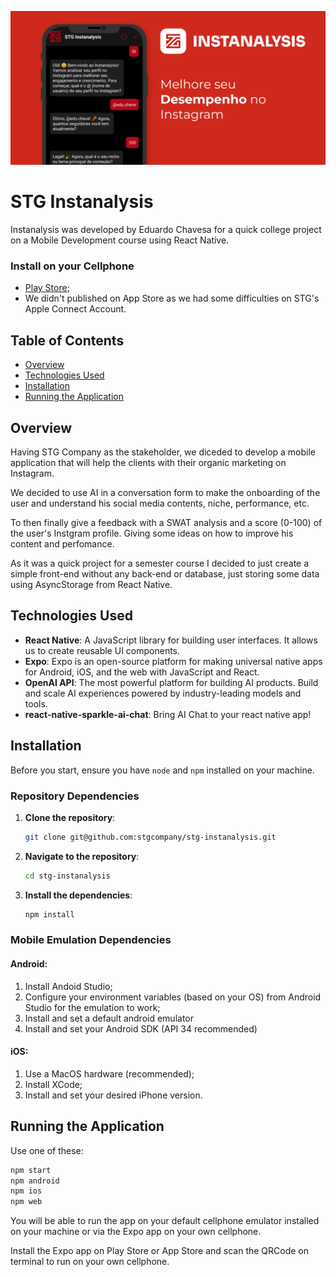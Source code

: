 ![Instanalysis Banner](/assets/banner.png)

# STG Instanalysis

Instanalysis was developed by Eduardo Chavesa for a quick college project on a Mobile Development course using React Native.


### Install on your Cellphone

- [Play Store](https://play.google.com/store/apps/details?id=com.stginstanalysis.app);
- We didn't published on App Store as we had some difficulties on STG's Apple Connect Account.

## Table of Contents

- [Overview](#overview)
- [Technologies Used](#technologies-used)
- [Installation](#installation)
- [Running the Application](#running-the-application)

## Overview

Having STG Company as the stakeholder, we diceded to develop a mobile application that will help the clients with their organic marketing on Instagram.

We decided to use AI in a conversation form to make the onboarding of the user and understand his social media contents, niche, performance, etc.

To then finally give a feedback with a SWAT analysis and a score (0-100) of the user's Instgram profile. Giving some ideas on how to improve his content and perfomance.

As it was a quick project for a semester course I decided to just create a simple front-end without any back-end or database, just storing some data using AsyncStorage from React Native. 

## Technologies Used

- **React Native**: A JavaScript library for building user interfaces. It allows us to create reusable UI components.
- **Expo**: Expo is an open-source platform for making universal native apps for Android, iOS, and the web with JavaScript and React.
- **OpenAI API**: The most powerful platform for building AI products. Build and scale AI experiences powered by industry-leading models and tools.
- **react-native-sparkle-ai-chat**: Bring AI Chat to your react native app!

## Installation

Before you start, ensure you have `node` and `npm` installed on your machine. 

### Repository Dependencies

1. **Clone the repository**:

    ```bash
    git clone git@github.com:stgcompany/stg-instanalysis.git
    ```

2. **Navigate to the repository**:

    ```bash
    cd stg-instanalysis
    ```

3. **Install the dependencies**:

    ```bash
    npm install
    ```

### Mobile Emulation Dependencies

#### Android:

1. Install Andoid Studio;
2. Configure your environment variables (based on your OS) from Android Studio for the emulation to work;
3. Install and set a default android emulator
4. Install and set your Android SDK (API 34 recommended)

#### iOS:

1. Use a MacOS hardware (recommended);
2. Install XCode;
3. Install and set your desired iPhone version.

## Running the Application

Use one of these:

```bash
npm start
npm android
npm ios
npm web
```
You will be able to run the app on your default cellphone emulator installed on your machine or via the Expo app on your own cellphone.

Install the Expo app on Play Store or App Store and scan the QRCode on terminal to run on your own cellphone.
